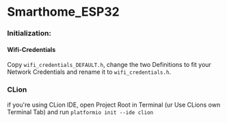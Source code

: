# Smarthome_ESP32

### Initialization:
#### Wifi-Credentials
Copy `wifi_credentials_DEFAULT.h`, change the two Definitions to fit your Network Credentials and rename it to `wifi_credentials.h`.

### CLion
if you're using CLion IDE, open Project Root in Terminal (ur Use CLions own Terminal Tab) and run `platformio init --ide clion `
